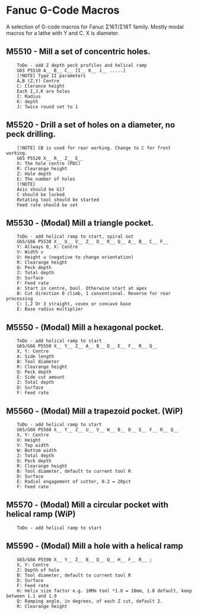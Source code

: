 # Fanuc G-Code Macros
A selection of G-code macros for Fanuc Σ16T/Σ18T family.
Mostly modal macros for a lathe with Y and C. X is diameter.

## M5510 - Mill a set of concentric holes.
        ToDo - add Z depth peck profiles and helical ramp
        G65 P5510 A__ B__ C__ [I__ K__ J__ .....] 
        [!NOTE] Type II parameters
        A,B (Z,Y) Centre
        C: Clerance height
        Each I,J,K are holes
        I: Radius
        K: depth
        J: Twice round set to 1

## M5520 - Drill a set of holes on a diameter, no peck drilling.
        [!NOTE] CB is used for rear working. Change to C for front working.
        G65 P5520 X__ R__ Z__ E__
        X: The hole centre (PDC)
        R: Clearange height
        Z: Hole depth
        E: The number of holes
        [!NOTE]
        Axis should be G17
        C should be locked
        Rotating tool should be started
        Feed rate should be set

## M5530 - (Modal) Mill a triangle pocket.
        ToDo - add helical ramp to start, spiral out
        G65/G66 P5530 X__ U__ V__ Z__ D__ R__ Q__ A__ B__ C__ F__
        Y: Allways 0, X: Centre 
        V: Width v
        U: Height u (negative to change orientation)
        R: Clearange height
        Q: Peck depth
        Z: Total depth
        D: Surface
        F: Feed rate
        A: Start in centre, bool. Otherwise start at apex
        B: Cut direction 0 climb, 1 conventional. Reverse for rear processing
        C: 1,2 Or 3 straight, covex or concave base
        E: Base radius multiplier

## M5550 - (Modal) Mill a hexagonal pocket.
        ToDo - add helical ramp to start
        G65/G66 P5550 X__ Y__ Z__ A__ B__ D__ E__ F__ R__ Q__
        X, Y: Centre
        A: Side length
        B: Tool diameter
        R: Clearange height
        Q: Peck depth
        E: Side cut amount
        Z: Total depth
        D: Surface
        F: Feed rate

## M5560 - (Modal) Mill a trapezoid pocket. (WiP)
        ToDo - add helical ramp to start
        G65/G66 P5560 X__ Y__ Z__ U__ V__ W__ B__ D__ E__ F__ R__ Q__
        X, Y: Centre
        U: Height
        V: Top width
        W: Bottom width
        Z: Total depth
        Q: Peck depth
        R: Clearange height
        B: Tool diameter, default to current tool R
        D: Surface
        E: Radial engagement of cutter, 0.2 = 20pct
        F: Feed rate

## M5570 - (Modal) Mill a circular pocket with helical ramp (WiP)
        ToDo - add helical ramp to start

## M5590 - (Modal) Mill a hole with a helical ramp
        G65/G66 P5590 X__ Y__ Z__ B__ D__ Q__ H__ F__ R__ ;
        X, Y: Centre
        Z: Depth of hole
        B: Tool diameter, default to current tool R
        D: Surface
        F: Feed rate
        H: Helix size factor e.g. 10Mm tool *1.8 = 18mm, 1.8 default, keep between 1.1 and 1.9
        Q: Ramping angle, in degrees, of each Z cut, default 2. 
        R: Clearange height